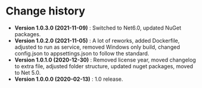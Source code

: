 # Change history

* **Version 1.0.3.0 (2021-11-09)** : Switched to Net6.0, updated NuGet packages.
* **Version 1.0.2.0 (2021-11-05)** : A lot of reworks, added Dockerfile, adjusted to run as service, removed Windows only build, changed config.json to appsettings.json to follow the standard.
* **Version 1.0.1.0 (2020-12-30)** : Removed license year, moved changelog to extra file, adjusted folder structure, updated nuget packages, moved to Net 5.0.
* **Version 1.0.0.0 (2020-02-13)** : 1.0 release.